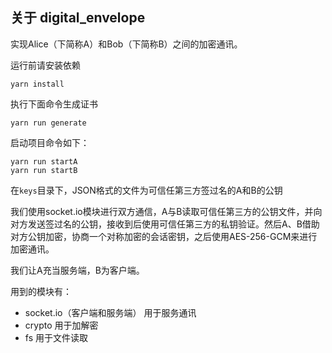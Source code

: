 ## 关于 digital_envelope

实现Alice（下简称A）和Bob（下简称B）之间的加密通讯。

运行前请安装依赖
```shell
yarn install
```

执行下面命令生成证书
```shell
yarn run generate
```

启动项目命令如下：

```shell
yarn run startA
yarn run startB
```


在`keys`目录下，JSON格式的文件为可信任第三方签过名的A和B的公钥

我们使用socket.io模块进行双方通信，A与B读取可信任第三方的公钥文件，并向对方发送签过名的公钥，接收到后使用可信任第三方的私钥验证。然后A、B借助对方公钥加密，协商一个对称加密的会话密钥，之后使用AES-256-GCM来进行加密通讯。




我们让A充当服务端，B为客户端。

用到的模块有：

- socket.io（客户端和服务端） 用于服务通讯
- crypto 用于加解密
- fs    用于文件读取